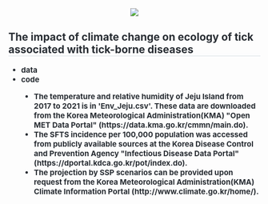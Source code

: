 <div align= "center">
<img src="https://capsule-render.vercel.app/api?type=soft&color=auto&height=120&text=%20&animation=&fontColor=000000&fontSize=40" />
</div>
<div style="text-align: left;"> 
<h2 style="border-bottom: 1px solid #d8dee4; color: #282d33;"> The impact of climate change on ecology of tick associated with tick-borne diseases </h2>  
<div style="font-weight: 700; font-size: 15px; text-align: left; color: #282d33;"> 
<ul style= 'list-style-type:disc'>
   <li> data</li>
   <li> code</li>
       <ul style='list-style-type:disc'; list-style-position:inside'>
       <li> The temperature and relative humidity of Jeju Island from 2017 to 2021 is in 'Env_Jeju.csv'. These data are downloaded from the Korea Meteorological Administration(KMA) "Open MET Data Portal" (https://data.kma.go.kr/cmmn/main.do).</li>
       <li> The SFTS incidence per 100,000 population was accessed from publicly available sources at the Korea Disease Control and Prevention Agency "Infectious Disease Data Portal" (https://dportal.kdca.go.kr/pot/index.do). </li>
       <li> The projection by SSP scenarios can be provided upon request from the Korea Meteorological Administration(KMA) Climate Information Portal (http://www.climate.go.kr/home/).  </li>
